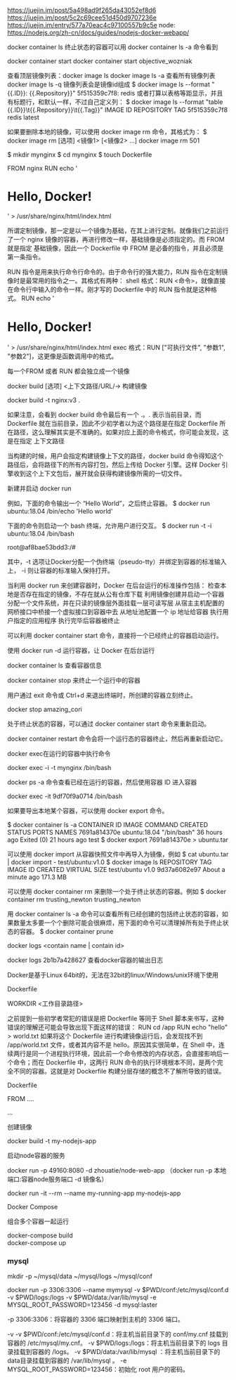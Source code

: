 https://juejin.im/post/5a498ad9f265da43052ef8d6
https://juejin.im/post/5c2c69cee51d450d9707236e
https://juejin.im/entry/577a70eac4c97100557b9c5e
node: 
https://nodejs.org/zh-cn/docs/guides/nodejs-docker-webapp/


docker container ls
终止状态的容器可以用 docker container ls -a 命令看到

docker container start
docker container start objective_wozniak

查看顶层镜像列表：docker image ls
docker image ls -a 查看所有镜像列表
docker image ls -q 镜像列表会是镜像id组成
$ docker image ls --format "{{.ID}}: {{.Repository}}"
5f515359c7f8: redis
或者打算以表格等距显示，并且有标题行，和默认一样，不过自己定义列：
$ docker image ls --format "table {{.ID}}\t{{.Repository}}\t{{.Tag}}"
IMAGE ID REPOSITORY TAG
5f515359c7f8 redis latest

如果要删除本地的镜像，可以使用 docker image rm 命令，其格式为：
$ docker image rm [选项] <镜像1> [<镜像2> ...]
docker image rm 501





$ mkdir mynginx
$ cd mynginx
$ touch Dockerfile





FROM nginx
RUN echo '<h1>Hello, Docker!</h1>' > /usr/share/nginx/html/index.html



所谓定制镜像，那一定是以一个镜像为基础，在其上进行定制。就像我们之前运行了一个 nginx 镜像的容器，再进行修改一样，基础镜像是必须指定的。而 FROM 就是指定 基础镜像，因此一个 Dockerfile 中 FROM 是必备的指令，并且必须是第一条指令。



RUN 指令是用来执行命令行命令的。由于命令行的强大能力，RUN 指令在定制镜像时是最常用的指令之一。其格式有两种：
shell 格式：RUN <命令>，就像直接在命令行中输入的命令一样。刚才写的 Dockerfile 中的 RUN 指令就是这种格式。
RUN echo '<h1>Hello, Docker!</h1>' > /usr/share/nginx/html/index.html
exec 格式：RUN ["可执行文件", "参数1", "参数2"]，这更像是函数调用中的格式。



每一个FROM  或者 RUN 都会独立成一个镜像



docker build [选项] <上下文路径/URL/-> 构建镜像



docker build -t nginx:v3 .

如果注意，会看到 docker build 命令最后有一个 .。. 表示当前目录，而 Dockerfile 就在当前目录，因此不少初学者以为这个路径是在指定 Dockerfile 所在路径，这么理解其实是不准确的。如果对应上面的命令格式，你可能会发现，这是在指定 上下文路径

当构建的时候，用户会指定构建镜像上下文的路径，docker build 命令得知这个路径后，会将路径下的所有内容打包，然后上传给 Docker 引擎。这样 Docker 引擎收到这个上下文包后，展开就会获得构建镜像所需的一切文件。



新建并启动 docker run

例如，下面的命令输出一个 “Hello World”，之后终止容器。
$ docker run ubuntu:18.04 /bin/echo 'Hello world'



下面的命令则启动一个 bash 终端，允许用户进行交互。
$ docker run -t -i ubuntu:18.04 /bin/bash

root@af8bae53bdd3:/#



其中，-t 选项让Docker分配一个伪终端（pseudo-tty）并绑定到容器的标准输入上， -i 则让容器的标准输入保持打开。



当利用 docker run 来创建容器时，Docker 在后台运行的标准操作包括：
检查本地是否存在指定的镜像，不存在就从公有仓库下载
利用镜像创建并启动一个容器
分配一个文件系统，并在只读的镜像层外面挂载一层可读写层
从宿主主机配置的网桥接口中桥接一个虚拟接口到容器中去
从地址池配置一个 ip 地址给容器
执行用户指定的应用程序
执行完毕后容器被终止



可以利用 docker container start 命令，直接将一个已经终止的容器启动运行。

使用 docker run -d 运行容器，让 Docker 在后台运行



docker container ls 查看容器信息



docker container stop 来终止一个运行中的容器



用户通过 exit 命令或 Ctrl+d 来退出终端时，所创建的容器立刻终止。



docker stop amazing_cori



处于终止状态的容器，可以通过 docker container start 命令来重新启动。



docker container restart 命令会将一个运行态的容器终止，然后再重新启动它。



docker exec在运行的容器中执行命令

docker exec -i -t mynginx /bin/bash



docker ps -a 命令查看已经在运行的容器，然后使用容器 ID 进入容器

docker exec -it 9df70f9a0714 /bin/bash





如果要导出本地某个容器，可以使用 docker export 命令。

$ docker container ls -a
CONTAINER ID IMAGE COMMAND CREATED STATUS PORTS NAMES
7691a814370e ubuntu:18.04 "/bin/bash" 36 hours ago Exited (0) 21 hours ago test
$ docker export 7691a814370e > ubuntu.tar



可以使用 docker import 从容器快照文件中再导入为镜像，例如
$ cat ubuntu.tar | docker import - test/ubuntu:v1.0
$ docker image ls
REPOSITORY TAG IMAGE ID CREATED VIRTUAL SIZE
test/ubuntu v1.0 9d37a6082e97 About a minute ago 171.3 MB



可以使用 docker container rm 来删除一个处于终止状态的容器。例如
$ docker container rm trusting_newton
trusting_newton



用 docker container ls -a 命令可以查看所有已经创建的包括终止状态的容器，如果数量太多要一个个删除可能会很麻烦，用下面的命令可以清理掉所有处于终止状态的容器。
$ docker container prune



docker logs <contain name | contain id>

docker logs 2b1b7a428627 查看docker容器的输出日志





Docker是基于Linux 64bit的，无法在32bit的linux/Windows/unix环境下使用





Dockerfile

WORKDIR <工作目录路径>

之前提到一些初学者常犯的错误是把 Dockerfile 等同于 Shell 脚本来书写，这种错误的理解还可能会导致出现下面这样的错误：
RUN cd /app
RUN echo "hello" > world.txt
如果将这个 Dockerfile 进行构建镜像运行后，会发现找不到 /app/world.txt 文件，或者其内容不是 hello。原因其实很简单，在 Shell 中，连续两行是同一个进程执行环境，因此前一个命令修改的内存状态，会直接影响后一个命令；而在 Dockerfile 中，这两行 RUN 命令的执行环境根本不同，是两个完全不同的容器。这就是对 Dockerfile 构建分层存储的概念不了解所导致的错误。





Dockerfile

FROM ....

...

创建镜像

docker build -t my-nodejs-app

启动node容器的服务



docker run -p 49160:8080 -d zhouatie/node-web-app （docker run -p 本地端口:容器node服务端口 -d 镜像名）

docker run -it --rm --name my-running-app my-nodejs-app 



 Docker Compose

组合多个容器一起运行

docker-compose build  
docker-compose up



### mysql



mkdir -p ~/mysql/data ~/mysql/logs ~/mysql/conf

docker run -p 3306:3306 --name mymysql -v $PWD/conf:/etc/mysql/conf.d -v $PWD/logs:/logs -v $PWD/data:/var/lib/mysql -e MYSQL_ROOT_PASSWORD=123456 -d mysql:laster



-p 3306:3306：将容器的 3306 端口映射到主机的 3306 端口。

-v -v $PWD/conf:/etc/mysql/conf.d：将主机当前目录下的 conf/my.cnf 挂载到容器的 /etc/mysql/my.cnf。
-v $PWD/logs:/logs：将主机当前目录下的 logs 目录挂载到容器的 /logs。
-v $PWD/data:/var/lib/mysql ：将主机当前目录下的data目录挂载到容器的 /var/lib/mysql 。
-e MYSQL_ROOT_PASSWORD=123456：初始化 root 用户的密码。